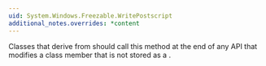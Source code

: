 ```yaml
---
uid: System.Windows.Freezable.WritePostscript
additional_notes.overrides: *content
---
```


<p>Classes that derive from <xref href="System.Windows.Freezable"></xref> should call this method at the end of any API that modifies a class member that is not stored as a <xref href="System.Windows.DependencyProperty"></xref>.</p>



